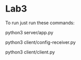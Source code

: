 # Lab3
To run just run these commands:

python3 server/app.py

python3 client/config-receiver.py

python3 client/client.py
